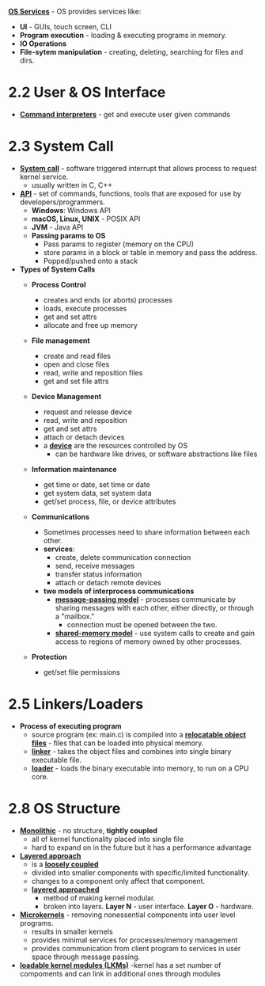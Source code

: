 <strong><u>OS Services</u></strong> - OS provides services like:
- <strong>UI</strong> - GUIs, touch screen, CLI
- <strong>Program execution</strong> - loading & executing programs in memory.
- <strong>IO Operations</strong>
- <strong>File-sytem manipulation</strong> - creating, deleting, searching for files and dirs.

# 2.2 User & OS Interface
- <strong><u>Command interpreters</u></strong> - get and execute user given commands

# 2.3 System Call
 - <strong><u>System call</u></strong> - software triggered interrupt that allows process to request kernel service.
	 - usually written in C, C++
- <strong><u>API</u></strong> - set of commands, functions, tools that are exposed for use by developers/programmers.
	- <strong>Windows</strong>: Windows API
	- <strong>macOS, Linux, UNIX</strong> - POSIX API
	- <strong>JVM</strong> - Java API
	- <strong>Passing params to OS</strong>
		- Pass params to register (memory on the CPU)
		- store params in a block or table in memory and pass the address.
		- Popped/pushed onto a stack
- <strong>Types of System Calls</strong>
	- <strong>Process Control</strong>
		- creates and ends (or aborts) processes
		- loads, execute processes
		- get and set attrs
		- allocate and free up memory
	- <strong>File management</strong>
		- create and read files
		- open and close files
		- read, write and reposition files
		- get and set file attrs
	- <strong>Device Management</strong>
		- request and release device
		- read, write and reposition
		- get and set attrs
		- attach or detach devices
		- a <strong><u>device</u></strong> are the resources controlled by OS
			- can be hardware like drives, or software abstractions like files
	- <strong>Information maintenance</strong>
		- get time or date, set time or date
		- get system data, set system data
		- get/set process, file, or device attributes
	- <strong>Communications</strong>
		- Sometimes processes need to share information between each other.
		- <strong>services</strong>: 
			- create, delete communication connection
			- send, receive messages
			- transfer status information
			- attach or detach remote devices
		- <strong>two models of interprocess communications</strong>
			- <strong><u>message-passing model</u></strong> - processes communicate by sharing messages with each other, either directly, or through a "mailbox."
				- connection must be opened between the two.
			- <strong><u>shared-memory model</u></strong> - use system calls to create and gain access to regions of memory owned by other processes.

	- <strong>Protection</strong>
	  - get/set file permissions

# 2.5 Linkers/Loaders
- <strong>Process of executing program</strong>
	- source program (ex: main.c) is compiled into a <strong><u>relocatable object files</u></strong> - files that can be loaded into physical memory.
	- <strong><u>linker</u></strong> - takes the object files and combines into single binary executable file.
	- <strong><u>loader</u></strong> - loads the binary executable into memory, to run on a CPU core.

# 2.8 OS Structure
- <strong><u>Monolithic</u></strong> - no structure, <strong>tightly coupled</strong>
	- all of kernel functionality placed into single file
	- hard to expand on in the future but it has a performance advantage
- <strong><u>Layered approach</u></strong>
	- is a <strong><u>loosely coupled</u></strong> 
	- divided into smaller components with specific/limited functionality.
	- changes to a component only affect that component.
	- <strong><u>layered approached</u></strong>
		- method of making kernel modular.
		- broken into layers. <strong>Layer N</strong> - user interface. <strong>Layer O</strong> - hardware.
- <strong><u>Microkernels</u></strong> - removing nonessential components into user level programs.
	- results in smaller kernels
	- provides minimal services for processes/memory management
	- provides communication from client program to services in user space through message passing.
- <strong><u>loadable kernel modules (LKMs)</u></strong> -kernel has a set number of compoments and can link in additional ones through modules 